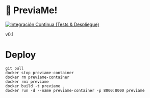 # 🎉 PreviaMe!
[![Integración Continua (Tests & Despliegue)](https://github.com/IgnacioPieve/PreviaMe/actions/workflows/deploy.yaml/badge.svg)](https://github.com/IgnacioPieve/PreviaMe/actions/workflows/deploy.yaml)

v0.1



# Deploy



    git pull
    docker stop previame-container
    docker rm previame-container
    docker rmi previame
    docker build -t previame .
    docker run -d --name previame-container -p 8000:8000 previame
